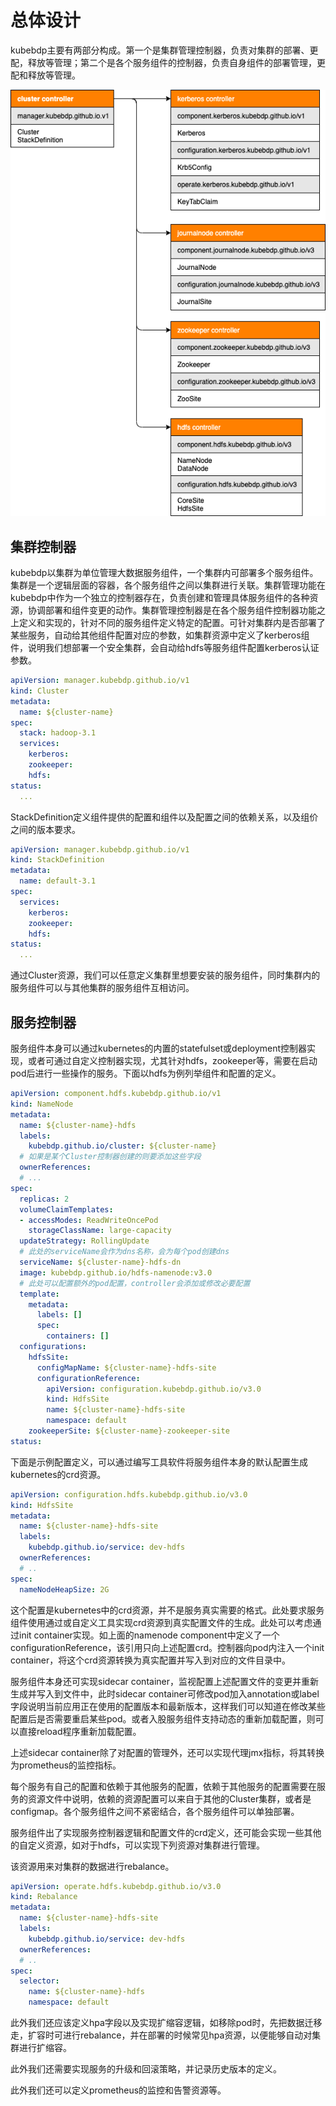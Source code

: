 # 总体设计

kubebdp主要有两部分构成。第一个是集群管理控制器，负责对集群的部署、更配，释放等管理；第二个是各个服务组件的控制器，负责自身组件的部署管理，更配和释放等管理。

![alt 控制器](images/controller.png)

## 集群控制器

kubebdp以集群为单位管理大数据服务组件，一个集群内可部署多个服务组件。集群是一个逻辑层面的容器，各个服务组件之间以集群进行关联。集群管理功能在kubebdp中作为一个独立的控制器存在，负责创建和管理具体服务组件的各种资源，协调部署和组件变更的动作。集群管理控制器是在各个服务组件控制器功能之上定义和实现的，针对不同的服务组件定义特定的配置。可针对集群内是否部署了某些服务，自动给其他组件配置对应的参数，如集群资源中定义了kerberos组件，说明我们想部署一个安全集群，会自动给hdfs等服务组件配置kerberos认证参数。

```yaml
apiVersion: manager.kubebdp.github.io/v1
kind: Cluster
metadata:
  name: ${cluster-name}
spec:
  stack: hadoop-3.1
  services:
    kerberos:
    zookeeper:
    hdfs:
status:
  ...
```

StackDefinition定义组件提供的配置和组件以及配置之间的依赖关系，以及组价之间的版本要求。

```yaml
apiVersion: manager.kubebdp.github.io/v1
kind: StackDefinition
metadata:
  name: default-3.1
spec:
  services:
    kerberos:
    zookeeper:
    hdfs:
status:
  ...
```

通过Cluster资源，我们可以任意定义集群里想要安装的服务组件，同时集群内的服务组件可以与其他集群的服务组件互相访问。

## 服务控制器

服务组件本身可以通过kubernetes的内置的statefulset或deployment控制器实现，或者可通过自定义控制器实现，尤其针对hdfs，zookeeper等，需要在启动pod后进行一些操作的服务。下面以hdfs为例列举组件和配置的定义。

```yaml
apiVersion: component.hdfs.kubebdp.github.io/v1
kind: NameNode
metadata:
  name: ${cluster-name}-hdfs
  labels:
    kubebdp.github.io/cluster: ${cluster-name}
  # 如果是某个Cluster控制器创建的则要添加这些字段
  ownerReferences:
  # ...
spec:
  replicas: 2
  volumeClaimTemplates:
  - accessModes: ReadWriteOncePod
    storageClassName: large-capacity
  updateStrategy: RollingUpdate
  # 此处的serviceName会作为dns名称，会为每个pod创建dns
  serviceName: ${cluster-name}-hdfs-dn
  image: kubebdp.github.io/hdfs-namenode:v3.0
  # 此处可以配置额外的pod配置，controller会添加或修改必要配置
  template:
    metadata:
      labels: []
      spec:
        containers: []
  configurations:
    hdfsSite:
      configMapName: ${cluster-name}-hdfs-site
      configurationReference:
        apiVersion: configuration.kubebdp.github.io/v3.0
        kind: HdfsSite
        name: ${cluster-name}-hdfs-site
        namespace: default
    zookeeperSite: ${cluster-name}-zookeeper-site
status:
```

下面是示例配置定义，可以通过编写工具软件将服务组件本身的默认配置生成kubernetes的crd资源。

```yaml
apiVersion: configuration.hdfs.kubebdp.github.io/v3.0
kind: HdfsSite
metadata:
  name: ${cluster-name}-hdfs-site
  labels:
    kubebdp.github.io/service: dev-hdfs
  ownerReferences:
  # ..
spec:
  nameNodeHeapSize: 2G
```

这个配置是kubernetes中的crd资源，并不是服务真实需要的格式。此处要求服务组件使用通过或自定义工具实现crd资源到真实配置文件的生成。此处可以考虑通过init container实现。如上面的namenode component中定义了一个configurationReference，该引用只向上述配置crd。控制器向pod内注入一个init container，将这个crd资源转换为真实配置并写入到对应的文件目录中。

服务组件本身还可实现sidecar container，监视配置上述配置文件的变更并重新生成并写入到文件中，此时sidecar container可修改pod加入annotation或label字段说明当前应用正在使用的配置版本和最新版本，这样我们可以知道在修改某些配置后是否需要重启某些pod。或者入股服务组件支持动态的重新加载配置，则可以直接reload程序重新加载配置。

上述sidecar container除了对配置的管理外，还可以实现代理jmx指标，将其转换为prometheus的监控指标。

每个服务有自己的配置和依赖于其他服务的配置，依赖于其他服务的配置需要在服务的资源文件中说明，依赖的资源配置可以来自于其他的Cluster集群，或者是configmap。各个服务组件之间不紧密结合，各个服务组件可以单独部署。

服务组件出了实现服务控制器逻辑和配置文件的crd定义，还可能会实现一些其他的自定义资源，如对于hdfs，可以实现下列资源对集群进行管理。

该资源用来对集群的数据进行rebalance。

```yaml
apiVersion: operate.hdfs.kubebdp.github.io/v3.0
kind: Rebalance
metadata:
  name: ${cluster-name}-hdfs-site
  labels:
    kubebdp.github.io/service: dev-hdfs
  ownerReferences:
  # ..
spec:
  selector:
    name: ${cluster-name}-hdfs
    namespace: default
```

此外我们还应该定义hpa字段以及实现扩缩容逻辑，如移除pod时，先把数据迁移走，扩容时可进行rebalance，并在部署的时候常见hpa资源，以便能够自动对集群进行扩缩容。

此外我们还需要实现服务的升级和回滚策略，并记录历史版本的定义。

此外我们还可以定义prometheus的监控和告警资源等。
